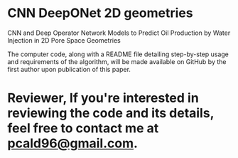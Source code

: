 # CNN DeepONet 2D geometries
CNN and Deep Operator Network Models to Predict Oil Production by Water Injection in 2D Pore Space Geometries


The computer code, along with a README file detailing step-by-step usage and requirements of the algorithm, will be made available on GitHub by the first author upon publication of this paper.

# Reviewer, If you're interested in reviewing the code and its details, feel free to contact me at pcald96@gmail.com.
